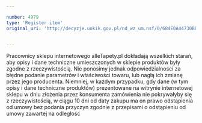 ```yaml
---

number: 4979
type: 'Register item'
original_uri: 'http://decyzje.uokik.gov.pl/nd_wz_um.nsf/0/684E0A44730BB065C1257B8F002F49C3?OpenDocument'


---
```


Pracownicy sklepu internetowego alleTapety.pl dokładają wszelkich starań, aby opisy i dane techniczne umieszczonych w sklepie produktów były zgodne z rzeczywistością. Nie ponosimy jednak odpowiedzialności za błędne podanie parametrów i właściwości towaru, lub nagłą ich zmianę przez jego producenta. Niemniej, w każdym przypadku, gdy dane (w tym opisy i dane techniczne produktów) prezentowane na witrynie internetowej sklepu w dniu złożenia przez konsumenta zamówienia nie pokrywałyby się z rzeczywistością, w ciągu 10 dni od daty zakupu ma on prawo odstąpienia od umowy bez podania przyczyn zgodnie z przepisami o odstąpieniu od umowy zawartej na odległość
